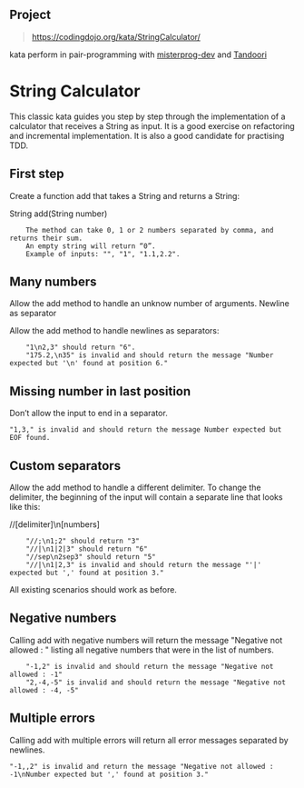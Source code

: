## Project

> https://codingdojo.org/kata/StringCalculator/

kata perform in pair-programming with [misterprog-dev](https://github.com/misterprog-dev) and [Tandoori](https://github.com/Yann-Ducloux)

# String Calculator

This classic kata guides you step by step through the implementation of a calculator that receives a String as input. It is a good exercise on refactoring and incremental implementation. It is also a good candidate for practising TDD.

## First step

Create a function add that takes a String and returns a String:

String add(String number)

        The method can take 0, 1 or 2 numbers separated by comma, and returns their sum.
        An empty string will return “0”.
        Example of inputs: "", "1", "1.1,2.2".

## Many numbers

Allow the add method to handle an unknow number of arguments.
Newline as separator

Allow the add method to handle newlines as separators:

        "1\n2,3" should return "6".
        "175.2,\n35" is invalid and should return the message "Number expected but '\n' found at position 6."

## Missing number in last position

Don’t allow the input to end in a separator.

    "1,3," is invalid and should return the message Number expected but EOF found.

## Custom separators

Allow the add method to handle a different delimiter. To change the delimiter, the beginning of the input will contain a separate line that looks like this:

//[delimiter]\n[numbers]

        "//;\n1;2" should return "3"
        "//|\n1|2|3" should return "6"
        "//sep\n2sep3" should return "5"
        "//|\n1|2,3" is invalid and should return the message "'|' expected but ',' found at position 3."

All existing scenarios should work as before.

## Negative numbers

Calling add with negative numbers will return the message "Negative not allowed : " listing all negative numbers that were in the list of numbers.

        "-1,2" is invalid and should return the message "Negative not allowed : -1"
        "2,-4,-5" is invalid and should return the message "Negative not allowed : -4, -5"

## Multiple errors

Calling add with multiple errors will return all error messages separated by newlines.

    "-1,,2" is invalid and return the message "Negative not allowed : -1\nNumber expected but ',' found at position 3."

